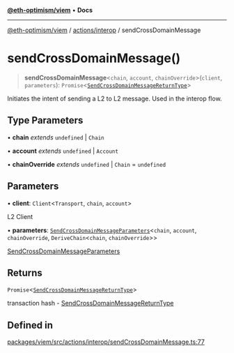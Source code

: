 [**@eth-optimism/viem**](../../../README.md) • **Docs**

***

[@eth-optimism/viem](../../../README.md) / [actions/interop](../README.md) / sendCrossDomainMessage

# sendCrossDomainMessage()

> **sendCrossDomainMessage**\<`chain`, `account`, `chainOverride`\>(`client`, `parameters`): `Promise`\<[`SendCrossDomainMessageReturnType`](../type-aliases/SendCrossDomainMessageReturnType.md)\>

Initiates the intent of sending a L2 to L2 message. Used in the interop flow.

## Type Parameters

• **chain** *extends* `undefined` \| `Chain`

• **account** *extends* `undefined` \| `Account`

• **chainOverride** *extends* `undefined` \| `Chain` = `undefined`

## Parameters

• **client**: `Client`\<`Transport`, `chain`, `account`\>

L2 Client

• **parameters**: [`SendCrossDomainMessageParameters`](../type-aliases/SendCrossDomainMessageParameters.md)\<`chain`, `account`, `chainOverride`, `DeriveChain`\<`chain`, `chainOverride`\>\>

[SendCrossDomainMessageParameters](../type-aliases/SendCrossDomainMessageParameters.md)

## Returns

`Promise`\<[`SendCrossDomainMessageReturnType`](../type-aliases/SendCrossDomainMessageReturnType.md)\>

transaction hash - [SendCrossDomainMessageReturnType](../type-aliases/SendCrossDomainMessageReturnType.md)

## Defined in

[packages/viem/src/actions/interop/sendCrossDomainMessage.ts:77](https://github.com/ethereum-optimism/ecosystem/blob/11bb27f871c202b93ad6dc93c86c82f0c754075f/packages/viem/src/actions/interop/sendCrossDomainMessage.ts#L77)
